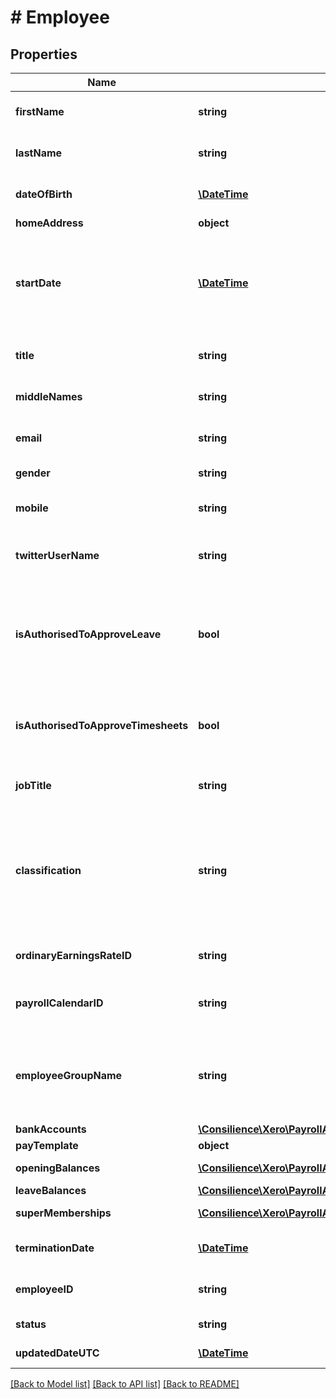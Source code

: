 # # Employee

## Properties

Name | Type | Description | Notes
------------ | ------------- | ------------- | -------------
**firstName** | **string** | First name of employee (max length &#x3D; 35) | 
**lastName** | **string** | Last name of employee (max length &#x3D; 35) | 
**dateOfBirth** | [**\DateTime**](\DateTime.md) | Date of birth of the employee (YYYY-MM-DD) | 
**homeAddress** | **object** |  | 
**startDate** | [**\DateTime**](\DateTime.md) | If you aren’t sure of the exact start date for an employee, you can just enter the start of the current financial year (YYYY-MM-DD) | [optional] 
**title** | **string** | Title of the employee (max length &#x3D; 10) | [optional] 
**middleNames** | **string** | Middle name(s) of the employee (max length &#x3D; 35) | [optional] 
**email** | **string** | The email address for the employee (max length &#x3D; 100) | [optional] 
**gender** | **string** | The employee’s gender (M or F) | [optional] 
**mobile** | **string** | Employee mobile number (max length &#x3D; 50) | [optional] 
**twitterUserName** | **string** | Employee’s twitter name, entered as @twittername (max length &#x3D; 50) | [optional] 
**isAuthorisedToApproveLeave** | **bool** | Boolean (true / false) – set this to true if the employee is authorised to approve other employees’ leave requests | [optional] 
**isAuthorisedToApproveTimesheets** | **bool** | Booelan – set this to true if the employee is authorised to approve timesheets | [optional] 
**jobTitle** | **string** | JobTitle of the employee (max length &#x3D; 50) | [optional] 
**classification** | **string** | Employees under an award scheme will be covered by a modern award classification. If you record a classification, it will be included on your payslips (max length &#x3D; 100) | [optional] 
**ordinaryEarningsRateID** | **string** | Xero unique identifier for earnings rate | [optional] 
**payrollCalendarID** | **string** | Xero unique identifier for payroll calendar for the employee | [optional] 
**employeeGroupName** | **string** | The Employee Group allows you to report on payroll expenses and liabilities for each group of employees | [optional] 
**bankAccounts** | [**\Consilience\Xero\PayrollAuSdk\Model\BankAccount[]**](BankAccount.md) | See BankAccount | [optional] 
**payTemplate** | **object** |  | [optional] 
**openingBalances** | [**\Consilience\Xero\PayrollAuSdk\Model\OpeningBalance[]**](OpeningBalance.md) | See OpeningBalances | [optional] 
**leaveBalances** | [**\Consilience\Xero\PayrollAuSdk\Model\LeaveBalance[]**](LeaveBalance.md) | See LeaveBalances | [optional] 
**superMemberships** | [**\Consilience\Xero\PayrollAuSdk\Model\SuperMembership[]**](SuperMembership.md) | See SuperMemberships | [optional] 
**terminationDate** | [**\DateTime**](\DateTime.md) | Employee Termination Date (YYYY-MM-DD) | [optional] 
**employeeID** | **string** | Xero unique identifier for an Employee | [optional] 
**status** | **string** | See Employee Status Types | [optional] 
**updatedDateUTC** | [**\DateTime**](\DateTime.md) | Last modified timestamp | [optional] 

[[Back to Model list]](../../README.md#documentation-for-models) [[Back to API list]](../../README.md#documentation-for-api-endpoints) [[Back to README]](../../README.md)


